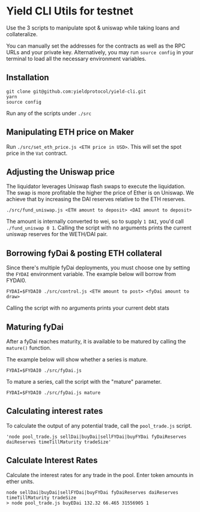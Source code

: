 # Yield CLI Utils for testnet

Use the 3 scripts to manipulate spot & uniswap while taking loans and collateralize.

You can manually set the addresses for the contracts as well as the RPC URLs and your private
key. Alternatively, you may run `source config` in your terminal to load all the necessary environment
variables.

## Installation

```
git clone git@github.com:yieldprotocol/yield-cli.git
yarn
source config
```

Run any of the scripts under `./src`

## Manipulating ETH price on Maker

Run `./src/set_eth_price.js <ETH price in USD>`. This will set the spot price in the `Vat` contract.

## Adjusting the Uniswap price

The liquidator leverages Uniswap flash swaps to execute the liquidation. The swap
is more profitable the higher the price of Ether is on Uniswap. We achieve that by
increasing the DAI reserves relative to the ETH reserves.

`./src/fund_uniswap.js <ETH amount to deposit> <DAI amount to deposit>`

The amount is internally converted to wei, so to supply `1 DAI`, you'd call `./fund_uniswap 0 1`.
Calling the script with no arguments prints the current uniswap reserves for the WETH/DAI pair.

## Borrowing fyDai & posting ETH collateral

Since there's multiple fyDai deployments, you must choose one by setting the `FYDAI`
environment variable. The example below will borrow from FYDAI0.

`FYDAI=$FYDAI0 ./src/control.js <ETH amount to post> <fyDai amount to draw>`

Calling the script with no arguments prints your current debt stats

## Maturing fyDai 

After a fyDai reaches maturity, it is available to be matured by calling the `mature()` function. 

The example below will show whether a series is mature.

`FYDAI=$FYDAI0 ./src/fyDai.js`

To mature a series, call the script with the "mature" parameter.

`FYDAI=$FYDAI0 ./src/fyDai.js mature`

## Calculating interest rates

To calculate the output of any potential trade, call the `pool_trade.js` script.

```
'node pool_trade.js sellDai|buyDai|sellFYDai|buyFYDai fyDaiReserves daiReserves timeTillMaturity tradeSize'
```

## Calculate Interest Rates

Calculate the interest rates for any trade in the pool. Enter token amounts in ether units.

```
node sellDai|buyDai|sellFYDai|buyFYDai fyDaiReserves daiReserves timeTillMaturity tradeSize
> node pool_trade.js buyEDai 132.32 66.465 31556905 1
```
